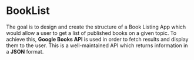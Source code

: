 # BookList
The goal is to design and create the structure of a Book Listing App which would allow a user to get a list of published books on a given topic. To achieve this, **Google Books API** is used in order to fetch results and display them to the user. This is a well-maintained API which returns information in a **JSON** format.
